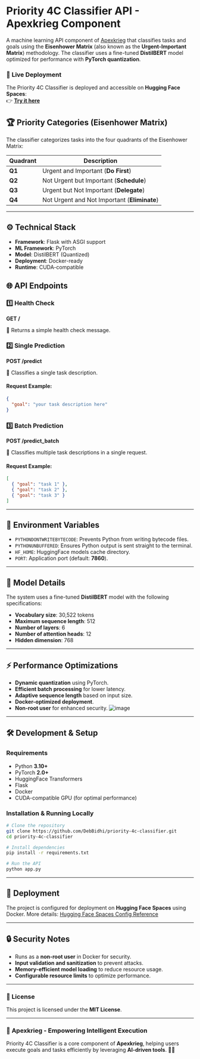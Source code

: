 # Priority 4C Classifier API - Apexkrieg Component

A machine learning API component of [Apexkrieg](https://apexkrieg.com) that classifies tasks and goals using the **Eisenhower Matrix** (also known as the **Urgent-Important Matrix**) methodology. The classifier uses a fine-tuned **DistilBERT** model optimized for performance with **PyTorch quantization**.

### 🚀 **Live Deployment**
The Priority 4C Classifier is deployed and accessible on **Hugging Face Spaces**:  
👉 **[Try it here](https://huggingface.co/spaces/Dev101LFG/AP4C)**

## 🏆 Priority Categories (Eisenhower Matrix)
The classifier categorizes tasks into the four quadrants of the Eisenhower Matrix:

| Quadrant | Description |
|----------|------------|
| **Q1** | Urgent and Important (**Do First**) |
| **Q2** | Not Urgent but Important (**Schedule**) |
| **Q3** | Urgent but Not Important (**Delegate**) |
| **Q4** | Not Urgent and Not Important (**Eliminate**) |

---
## ⚙️ Technical Stack
- **Framework**: Flask with ASGI support
- **ML Framework**: PyTorch
- **Model**: DistilBERT (Quantized)
- **Deployment**: Docker-ready
- **Runtime**: CUDA-compatible

## 🌐 API Endpoints

### 1️⃣ Health Check
**GET /**

📌 Returns a simple health check message.

### 2️⃣ Single Prediction
**POST /predict**

📌 Classifies a single task description.

#### **Request Example:**
```json
{
  "goal": "your task description here"
}
```

### 3️⃣ Batch Prediction
**POST /predict_batch**

📌 Classifies multiple task descriptions in a single request.

#### **Request Example:**
```json
[
  { "goal": "task 1" },
  { "goal": "task 2" },
  { "goal": "task 3" }
]
```

---
## 🔧 Environment Variables

- `PYTHONDONTWRITEBYTECODE`: Prevents Python from writing bytecode files.
- `PYTHONUNBUFFERED`: Ensures Python output is sent straight to the terminal.
- `HF_HOME`: HuggingFace models cache directory.
- `PORT`: Application port (default: **7860**).

---
## 🤖 Model Details
The system uses a fine-tuned **DistilBERT** model with the following specifications:

- **Vocabulary size**: 30,522 tokens
- **Maximum sequence length**: 512
- **Number of layers**: 6
- **Number of attention heads**: 12
- **Hidden dimension**: 768

---
## ⚡ Performance Optimizations
- **Dynamic quantization** using PyTorch.
- **Efficient batch processing** for lower latency.
- **Adaptive sequence length** based on input size.
- **Docker-optimized deployment**.
- **Non-root user** for enhanced security.
![image](https://github.com/user-attachments/assets/42033ebc-39c1-464b-b6a4-d97de223f31c)

---
## 🛠 Development & Setup

### **Requirements**
- Python **3.10+**
- PyTorch **2.0+**
- HuggingFace Transformers
- Flask
- Docker
- CUDA-compatible GPU (for optimal performance)

### **Installation & Running Locally**
```bash
# Clone the repository
git clone https://github.com/DebBidhi/priority-4c-classifier.git
cd priority-4c-classifier

# Install dependencies
pip install -r requirements.txt

# Run the API
python app.py
```

---
## 🚀 Deployment
The project is configured for deployment on **Hugging Face Spaces** using Docker. More details: [Hugging Face Spaces Config Reference](https://huggingface.co/docs/hub/spaces-config-reference)

---
## 🔒 Security Notes
- Runs as a **non-root user** in Docker for security.
- **Input validation and sanitization** to prevent attacks.
- **Memory-efficient model loading** to reduce resource usage.
- **Configurable resource limits** to optimize performance.

---
### 📜 License
This project is licensed under the **MIT License**.

---
### 🎯 **Apexkrieg - Empowering Intelligent Execution**
Priority 4C Classifier is a core component of **Apexkrieg**, helping users execute goals and tasks efficiently by leveraging **AI-driven tools**. 🚀🔥

